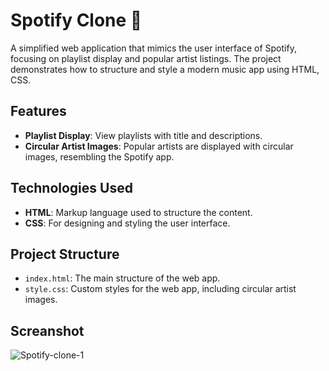 # Spotify Clone 🎵

A simplified web application that mimics the user interface of Spotify, focusing on playlist display and popular artist listings. The project demonstrates how to structure and style a modern music app using HTML, CSS.

## Features
- **Playlist Display**: View playlists with title and descriptions.
- **Circular Artist Images**: Popular artists are displayed with circular images, resembling the Spotify app.

## Technologies Used
- **HTML**: Markup language used to structure the content.
- **CSS**: For designing and styling the user interface.
  
## Project Structure
- `index.html`: The main structure of the web app.
- `style.css`: Custom styles for the web app, including circular artist images.

## Screanshot
![Spotify-clone-1](https://github.com/user-attachments/assets/aa671425-9bd1-41e8-9001-cbf4c4510195)


